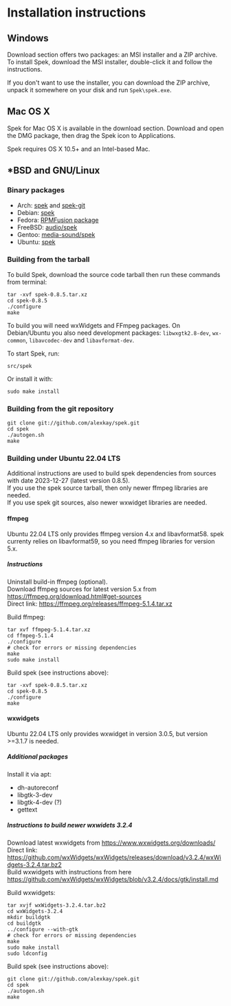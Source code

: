 # Installation instructions

## Windows

Download section offers two packages: an MSI installer and a ZIP archive. To
install Spek, download the MSI installer, double-click it and follow the
instructions.

If you don't want to use the installer, you can download the ZIP archive, unpack
it somewhere on your disk and run `Spek\spek.exe`.

## Mac OS X

Spek for Mac OS X is available in the download section. Download and open the
DMG package, then drag the Spek icon to Applications.

Spek requires OS X 10.5+ and an Intel-based Mac.

## *BSD and GNU/Linux

### Binary packages

 * Arch: [spek](https://aur.archlinux.org/packages/spek/) and
   [spek-git](https://aur.archlinux.org/packages/spek-git/)
 * Debian: [spek](https://packages.debian.org/search?keywords=spek)
 * Fedora: [RPMFusion package](https://bugzilla.rpmfusion.org/show_bug.cgi?id=1718)
 * FreeBSD: [audio/spek](https://www.freshports.org/audio/spek/)
 * Gentoo: [media-sound/spek](https://packages.gentoo.org/packages/media-sound/spek)
 * Ubuntu: [spek](http://packages.ubuntu.com/search?keywords=spek)

### Building from the tarball

To build Spek, download the source code tarball then run these commands from
terminal:

    tar -xvf spek-0.8.5.tar.xz
    cd spek-0.8.5
    ./configure
    make

To build you will need wxWidgets and FFmpeg packages. On Debian/Ubuntu you also
need development packages: `libwxgtk2.8-dev`, `wx-common`, `libavcodec-dev` and
`libavformat-dev`.

To start Spek, run:

    src/spek

Or install it with:

    sudo make install

### Building from the git repository

    git clone git://github.com/alexkay/spek.git
    cd spek
    ./autogen.sh
    make

### Building under Ubuntu 22.04 LTS

Additional instructions are used to build spek dependencies from sources with date 2023-12-27 (latest version 0.8.5).  
If you use the spek source tarball, then only newer ffmpeg libraries are needed.  
If you use spek git sources, also newer wxwidget libraries are needed.

#### ffmpeg

Ubuntu 22.04 LTS only provides ffmpeg version 4.x and libavformat58.
spek currenty relies on libavformat59, so you need ffmpeg libraries for version 5.x.

##### Instructions
Uninstall build-in ffmpeg (optional).  
Download ffmpeg sources for latest version 5.x from https://ffmpeg.org/download.html#get-sources  
Direct link: https://ffmpeg.org/releases/ffmpeg-5.1.4.tar.xz  

Build ffmpeg:

    tar xvf ffmpeg-5.1.4.tar.xz
    cd ffmpeg-5.1.4
    ./configure
    # check for errors or missing dependencies
    make
    sudo make install

Build spek (see instructions above):

    tar -xvf spek-0.8.5.tar.xz
    cd spek-0.8.5
    ./configure
    make

#### wxwidgets

Ubuntu 22.04 LTS only provides wxwidget in version 3.0.5, but version >=3.1.7 is needed.

##### Additional packages

Install it via apt:
* dh-autoreconf
* libgtk-3-dev
* libgtk-4-dev (?)
* gettext

##### Instructions to build newer wxwidets 3.2.4
Download latest wxwidgets from https://www.wxwidgets.org/downloads/  
Direct link: https://github.com/wxWidgets/wxWidgets/releases/download/v3.2.4/wxWidgets-3.2.4.tar.bz2  
Build wxwidgets with instructions from here https://github.com/wxWidgets/wxWidgets/blob/v3.2.4/docs/gtk/install.md

Build wxwidgets:

    tar xvjf wxWidgets-3.2.4.tar.bz2
    cd wxWidgets-3.2.4
    mkdir buildgtk
    cd buildgtk
    ../configure --with-gtk
    # check for errors or missing dependencies
    make
    sudo make install
    sudo ldconfig

Build spek (see instructions above):

    git clone git://github.com/alexkay/spek.git
    cd spek
    ./autogen.sh
    make
